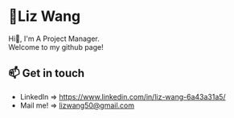 <!--
**lizwang50/lizwang50** is a ✨ _special_ ✨ repository because its `README.md` (this file) appears on your GitHub profile.

Here are some ideas to get you started:

- 🔭 I’m currently working on ...
- 🌱 I’m currently learning ...
- 👯 I’m looking to collaborate on ...
- 🤔 I’m looking for help with ...
- 💬 Ask me about ...
- 📫 How to reach me: ...
- 😄 Pronouns: ...
- ⚡ Fun fact: ...
-->
# 🔭Liz Wang
Hi👋, I'm A Project Manager.  
Welcome to my github page!

## 📫 Get in touch
- LinkedIn => https://www.linkedin.com/in/liz-wang-6a43a31a5/
- Mail me! => lizwang50@gmail.com

